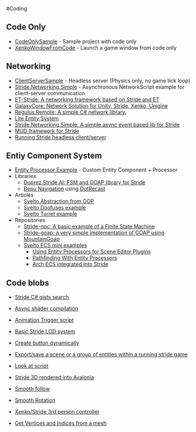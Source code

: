 ﻿#Coding

## Code Only
- [CodeOnlySample](https://github.com/xen2/Xenko.CodeOnlySample) - Sample project with code only
- [XenkoWindowFromCode](https://github.com/microdee/xenko-window-from-code) - Launch a game window from code only

## Networking
- [ClientServerSample](https://github.com/Ethereal77/Stride.ClientServerSample) - Headless server (Physics only, no game tick loop)
- [Stride.Networking.Simple](https://github.com/manio143/Stride.Networking.Simple) - Asynchronous NetworkScript example for client-server communication
- [ET-Stride: A networking framework based on Stride and ET](https://github.com/ly3027929699/ET-Stride)
- [GalaxyCore: Network Solution for Unity, Stride, Xenko, Unigine](https://github.com/defraswiew/GalaxyCore)
- [Regulus.Remote: A simple C# network library.](https://github.com/jiowchern/Regulus.Remote)
- [Lite Entity System](https://github.com/RevenantX/LiteEntitySystem)
- [Stride.Networking.Simple: A simple async event based lib for Stride](https://github.com/manio143/Stride.Networking.Simple)
- [MUD framework for Stride](https://github.com/JoseJohnen/MUD_SKELETON/tree/main)
- [Running Stride headless client/server](https://github.com/Ethereal77/Stride.ClientServerSample)


## Entiy Component System
- [Entity Processor Example](https://github.com/Basewq/XenkoProofOfConcepts/tree/master/EntityProcessorExample) - Custom Entity Component + Processor
- Libraries
    - [Doprez.Stride.AI: FSM and GOAP library for Stride](https://github.com/Doprez/Doprez.Stride.AI)
    - [Bepu Navigation](https://github.com/Nicogo1705/Stride.BepuPhysics/tree/master/Stride.BepuPhysics.Navigation) using [DotRecast](https://github.com/ikpil/DotRecast)
- Articles
  - [Svelto Abstraction from OOP](https://www.sebaslab.com/ecs-abstraction-layers-and-modules-encapsulation/)
  - [Svelto Doofuses example](https://www.sebaslab.com/svelto-ecs-3-3-and-the-new-filters-api/#:~:text=shiny%20new%20Doofuses%20Stride%20example.)
  - [Svelto Turret example](https://www.sebaslab.com/svelto-miniexample-7-stride-engine-demo/)
- Repositories
  - [Stride-npc: A basic example of a Finite State Machine](https://github.com/Doprez/stride-npc)
  - [Stride-goap: a very simple implementation of GOAP using MountainGoap](https://github.com/Doprez/stride-goap)
  - [Svelto ECS mini examples](https://github.com/sebas77/Svelto.MiniExamples)
    - [Using Entity Processors for Scene Editor Plugins](https://github.com/Doprez/lod-example)
    - [Pathfinding With Entity Processors](https://github.com/Doprez/stride-pathfinding-demo)
    - [Arch ECS integrated into Stride](https://github.com/Doprez/stride-arch-ecs#add-arch-components-in-strides-editor)


## Code blobs
- [Stride C# gists search](https://gist.github.com/search?l=c%23&q=stride)
- [Async shader compilation](https://gist.github.com/Eideren/ef6be9508d8d3b0e460d8a6d15f0937b)
- [Animation Trigger script](https://gist.github.com/Doprez/3ff7463fc48bd8e69178fde388dd1df4)
- [Basic Stride LOD system](https://gist.github.com/Doprez/5327fbd7d8c371938088db81d82d153b)

- [Create button dynamically](https://gist.github.com/Doprez/169993217a202f0e6e8c2ab93709d85c)
- [Export/save a scene or a group of entities within a running stride game](https://gist.github.com/Eideren/0aa59644eb7c5b029d04b7fa5a285e62)
- [Look at script](https://gist.github.com/ykafia/9579569c26e2724f1a35afab0449b72a)

- [Stride 3D rendered into Avalonia](https://gist.github.com/westonsoftware/a3fa982397fe1817ece4a27d3cbc5a89)
- [Smooth follow](https://gist.github.com/Doprez/e146f8d30b7e9cea05de138d4e3a30f0)
- [Smooth Rotation](https://gist.github.com/Doprez/5bd571341b075c5cf257d7265c374807)
- [Xenko/Stride 3rd person controller](https://pastebin.com/4nFbabkZ)
- [Get Vertices and Indices from a mesh](https://gist.github.com/Doprez/3974122afee1cbddae289e16057026f3)
      